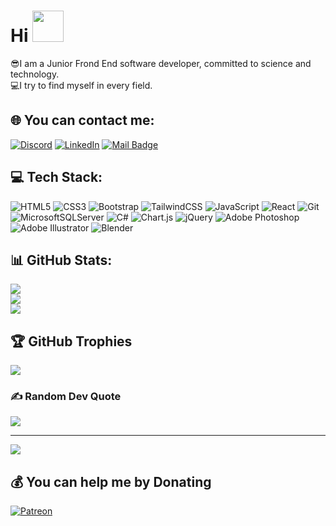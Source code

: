 # Hi <img src="https://raw.githubusercontent.com/blackcater/blackcater/master/images/Hi.gif" width="50">
😎I am a Junior Frond End software developer, committed to science and technology.<br>💻I try to find myself in every field.


## 🌐 You can contact me:
[![Discord](https://img.shields.io/badge/Discord-%237289DA.svg?logo=discord&logoColor=white)](https://discord.gg/MerveÖnalan#5155)
[![LinkedIn](https://img.shields.io/badge/LinkedIn-%230077B5.svg?logo=linkedin&logoColor=white)](https://linkedin.com/in/merve-önalan)
[![Mail Badge](https://img.shields.io/badge/email-c14438?logo=Gmail&logoColor=white&link=mailto:merveonalan2@gmail.com)](mailto:merveonalan2@gmail.com)

## 💻 Tech Stack:
![HTML5](https://img.shields.io/badge/html5-%23E34F26.svg?style=flat&logo=html5&logoColor=white)
![CSS3](https://img.shields.io/badge/css3-%231572B6.svg?style=flat&logo=css3&logoColor=white)
![Bootstrap](https://img.shields.io/badge/bootstrap-%23563D7C.svg?style=flat&logo=bootstrap&logoColor=white)
![TailwindCSS](https://img.shields.io/badge/tailwindcss-%2338B2AC.svg?style=flat&logo=tailwind-css&logoColor=white)
![JavaScript](https://img.shields.io/badge/javascript-%23323330.svg?style=flat&logo=javascript&logoColor=%23F7DF1E)
![React](https://img.shields.io/badge/-React-000000?style=flat&logo=React)
![Git](https://img.shields.io/badge/-Git-000000?style=flat&logo=Git&logoColor=F05032)
![MicrosoftSQLServer](https://img.shields.io/badge/Microsoft%20SQL%20Sever-CC2927?style=flat&logo=microsoft%20sql%20server&logoColor=white)
![C#](https://img.shields.io/badge/c%23-%23239120.svg?style=flat&logo=c-sharp&logoColor=white)
![Chart.js](https://img.shields.io/badge/chart.js-F5788D.svg?style=flat&logo=chart.js&logoColor=white)
![jQuery](https://img.shields.io/badge/jquery-%230769AD.svg?style=flat&logo=jquery&logoColor=white)
![Adobe Photoshop](https://img.shields.io/badge/adobephotoshop-%2331A8FF.svg?style=flat&logo=adobephotoshop&logoColor=white)
![Adobe Illustrator](https://img.shields.io/badge/adobeillustrator-%23FF9A00.svg?style=flat&logo=adobeillustrator&logoColor=white)
![Blender](https://img.shields.io/badge/blender-%23F5792A.svg?style=flat&logo=blender&logoColor=white)

## 📊 GitHub Stats:
![](https://github-readme-stats.vercel.app/api?username=merveonln&theme=highcontrast&hide_border=false&include_all_commits=false&count_private=false)<br/>
![](https://github-readme-streak-stats.herokuapp.com/?user=merveonln&theme=highcontrast&hide_border=false)<br/>
![](https://github-readme-stats.vercel.app/api/top-langs/?username=merveonln&theme=highcontrast&hide_border=false&include_all_commits=false&count_private=false&layout=compact)

## 🏆 GitHub Trophies
![](https://github-profile-trophy.vercel.app/?username=merveonln&theme=radical&no-frame=false&no-bg=false&margin-w=4)

### ✍️ Random Dev Quote
![](https://quotes-github-readme.vercel.app/api?type=horizontal&theme=radical)

---
[![](https://visitcount.itsvg.in/api?id=merveonln&icon=2&color=1)](https://visitcount.itsvg.in)

  ## 💰 You can help me by Donating
  [![Patreon](https://img.shields.io/badge/Patreon-F96854?style=for-the-badge&logo=patreon&logoColor=white)](https://patreon.com/user?u=93587019) 

  
<!-- Proudly created with GPRM ( https://gprm.itsvg.in ) -->
